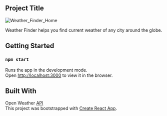 
## Project Title
![Weather_Finder_Home](https://user-images.githubusercontent.com/20192288/64135234-28926180-cdb4-11e9-8b55-3b65938956e1.PNG)

Weather Finder helps you find current weather of any city around the globe.

## Getting Started

### `npm start`

Runs the app in the development mode.<br>
Open [http://localhost:3000](http://localhost:3000) to view it in the browser.


## Built With

Open Weather [API](https://openweathermap.org/) <br>
This project was bootstrapped with [Create React App](https://github.com/facebook/create-react-app).